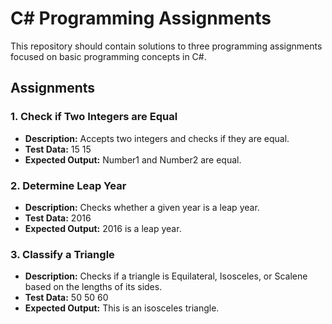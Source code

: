 # C# Programming Assignments

This repository should contain solutions to three programming assignments focused on basic programming concepts in C#.

## Assignments

### 1. Check if Two Integers are Equal
- **Description:** Accepts two integers and checks if they are equal.
- **Test Data:** 15 15
- **Expected Output:** Number1 and Number2 are equal.

### 2. Determine Leap Year
- **Description:** Checks whether a given year is a leap year.
- **Test Data:** 2016
- **Expected Output:** 2016 is a leap year.
  
### 3. Classify a Triangle
- **Description:** Checks if a triangle is Equilateral, Isosceles, or Scalene based on the lengths of its sides.
- **Test Data:** 50 50 60
- **Expected Output:** This is an isosceles triangle.

